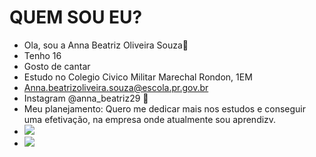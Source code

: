 # QUEM SOU EU? 
- Ola, sou a Anna Beatriz Oliveira Souza:ribbon:
- Tenho 16
- Gosto de cantar 
- Estudo no Colegio Civico Militar Marechal Rondon, 1EM
- Anna.beatrizoliveira.souza@escola.pr.gov.br
- Instagram @anna_beatriz29 :selfie:
- Meu planejamento: Quero me dedicar mais nos estudos e conseguir uma efetivação, na empresa onde atualmente sou aprendizv.
- ![](https://img.shields.io/badge/Scratch-4D97FF?style=for-the-badge&logo=Scratch&logoColor=white)
- ![](https://img.shields.io/badge/JavaScript-323330?style=for-the-badge&logo=javascript&logoColor=F7DF1E)
